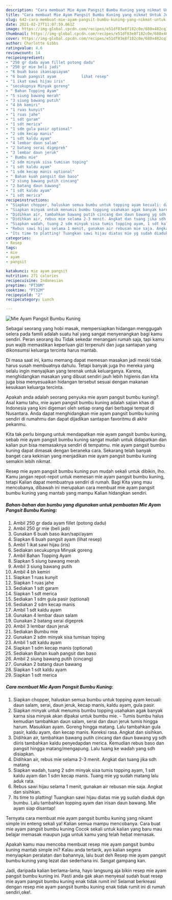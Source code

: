 ```yaml
---
description: "Cara membuat Mie Ayam Pangsit Bumbu Kuning yang nikmat Untuk Jualan"
title: "Cara membuat Mie Ayam Pangsit Bumbu Kuning yang nikmat Untuk Jualan"
slug: 642-cara-membuat-mie-ayam-pangsit-bumbu-kuning-yang-nikmat-untuk-jualan
date: 2021-02-27T11:07:59.061Z
image: https://img-global.cpcdn.com/recipes/e51df83e8f182c0e/680x482cq70/mie-ayam-pangsit-bumbu-kuning-foto-resep-utama.jpg
thumbnail: https://img-global.cpcdn.com/recipes/e51df83e8f182c0e/680x482cq70/mie-ayam-pangsit-bumbu-kuning-foto-resep-utama.jpg
cover: https://img-global.cpcdn.com/recipes/e51df83e8f182c0e/680x482cq70/mie-ayam-pangsit-bumbu-kuning-foto-resep-utama.jpg
author: Charlotte Gibbs
ratingvalue: 4.6
reviewcount: 14
recipeingredient:
- "250 gr dada ayam fillet potong dadu"
- "250 gr mie beli jadi"
- "6 buah baso ikansapiayam"
- "6 buah pangsit ayam           lihat resep"
- "1 ikat sawi hijau iris"
- "secukupnya Minyak goreng"
- " Bahan Topping Ayam"
- "5 siung bawang merah"
- "3 siung bawang putih"
- "4 bh kemiri"
- "1 ruas kunyit"
- "1 ruas jahe"
- "1 sdt garam"
- "1 sdt merica"
- "1 sdm gula pasir optional"
- "2 sdm kecap manis"
- "1 sdt kaldu ayam"
- "4 lembar daun salam"
- "2 batang serai digeprek"
- "3 lembar daun jeruk"
- " Bumbu mie"
- "2 sdm minyak sisa tumisan toping"
- "1 sdt kaldu ayam"
- "1 sdm kecap manis optional"
- " Bahan kuah pangsit dan baso"
- "2 siung bawang putih cincang"
- "2 batang daun bawang"
- "1 sdt kaldu ayam"
- "1 sdt merica"
recipeinstructions:
- "Siapkan chopper, haluskan semua bumbu untuk topping ayam kecuali: daun salam, serai, daun jeruk, kecap manis, kaldu ayam, gula pasir."
- "Siapkan minyak untuk menumis bumbu topping usahakan agak banyak karna sisa minyak akan dipakai untuk bumbu mie. Tumis bumbu halus kemudian tambahkan daun salam, serai dan daun jeruk tumis hingga harum. Masukkan ayam. Goreng hingga matang. Lalu tambahkan gula pasir, kaldu ayam, dan kecap manis. Koreksi rasa. Angkat dan sisihkan."
- "Didihkan air, tambahkan bawang putih cincang dan daun bawang yg sdh diiris tambahkan kaldu penyedapdan merica. Kemudian rebus baso dan pangsit hingga matang/mengapung. Lalu tuang ke wadah yang sdh disiapkan."
- "Didihkan air, rebus mie selama 2-3 menit. Angkat dan tuang jika sdh matang"
- "Siapkan wadah, tuang 2 sdm minyak sisa tumis topping ayam, 1 sdt kaldu ayam dan 1 sdm kecap manis. Tuang mie yg sudah matang lalu aduk rata."
- "Rebus sawi hijau selama 1 menit, gunakan air rebusan mie saja. Angkat dan sisihkan."
- "Its time to platting! Tuangkan sawi hijau diatas mie yg sudah diaduk dgn bumbu. Lalu tambahkan topping ayam dan irisan daun bawang. Mie ayam siap disantap!"
categories:
- Resep
tags:
- mie
- ayam
- pangsit

katakunci: mie ayam pangsit 
nutrition: 271 calories
recipecuisine: Indonesian
preptime: "PT30M"
cooktime: "PT32M"
recipeyield: "2"
recipecategory: Lunch

---
```



![Mie Ayam Pangsit Bumbu Kuning](https://img-global.cpcdn.com/recipes/e51df83e8f182c0e/680x482cq70/mie-ayam-pangsit-bumbu-kuning-foto-resep-utama.jpg)

Sebagai seorang yang hobi masak, mempersiapkan hidangan menggugah selera pada famili adalah suatu hal yang sangat menyenangkan bagi kamu sendiri. Peran seorang ibu Tidak sekedar menangani rumah saja, tapi kamu pun wajib memastikan keperluan gizi terpenuhi dan juga santapan yang dikonsumsi keluarga tercinta harus mantab.

Di masa  saat ini, kamu memang dapat memesan masakan jadi meski tidak harus susah membuatnya dahulu. Tetapi banyak juga lho mereka yang selalu ingin menyajikan yang terenak untuk keluarganya. Karena, menghidangkan masakan yang dibuat sendiri jauh lebih higienis dan kita juga bisa menyesuaikan hidangan tersebut sesuai dengan makanan kesukaan keluarga tercinta. 



Apakah anda adalah seorang penyuka mie ayam pangsit bumbu kuning?. Asal kamu tahu, mie ayam pangsit bumbu kuning adalah sajian khas di Indonesia yang kini digemari oleh setiap orang dari berbagai tempat di Nusantara. Anda dapat menghidangkan mie ayam pangsit bumbu kuning sendiri di rumahmu dan dapat dijadikan santapan favoritmu di akhir pekanmu.

Kita tak perlu bingung untuk mendapatkan mie ayam pangsit bumbu kuning, sebab mie ayam pangsit bumbu kuning sangat mudah untuk didapatkan dan kalian pun bisa memasaknya sendiri di tempatmu. mie ayam pangsit bumbu kuning dapat dimasak dengan beraneka cara. Sekarang telah banyak banget cara kekinian yang menjadikan mie ayam pangsit bumbu kuning semakin lebih nikmat.

Resep mie ayam pangsit bumbu kuning pun mudah sekali untuk dibikin, lho. Kamu jangan repot-repot untuk memesan mie ayam pangsit bumbu kuning, tetapi Kalian dapat membuatnya sendiri di rumah. Bagi Kita yang mau mencobanya, dibawah ini merupakan cara membuat mie ayam pangsit bumbu kuning yang mantab yang mampu Kalian hidangkan sendiri.

<!--inarticleads1-->

##### Bahan-bahan dan bumbu yang digunakan untuk pembuatan Mie Ayam Pangsit Bumbu Kuning:

1. Ambil 250 gr dada ayam fillet (potong dadu)
1. Ambil 250 gr mie (beli jadi)
1. Gunakan 6 buah baso ikan/sapi/ayam
1. Siapkan 6 buah pangsit ayam           (lihat resep)
1. Ambil 1 ikat sawi hijau (iris)
1. Sediakan secukupnya Minyak goreng
1. Ambil  Bahan Topping Ayam
1. Siapkan 5 siung bawang merah
1. Ambil 3 siung bawang putih
1. Ambil 4 bh kemiri
1. Siapkan 1 ruas kunyit
1. Siapkan 1 ruas jahe
1. Sediakan 1 sdt garam
1. Siapkan 1 sdt merica
1. Sediakan 1 sdm gula pasir (optional)
1. Sediakan 2 sdm kecap manis
1. Ambil 1 sdt kaldu ayam
1. Gunakan 4 lembar daun salam
1. Gunakan 2 batang serai digeprek
1. Ambil 3 lembar daun jeruk
1. Sediakan  Bumbu mie
1. Gunakan 2 sdm minyak sisa tumisan toping
1. Ambil 1 sdt kaldu ayam
1. Siapkan 1 sdm kecap manis (optional)
1. Sediakan  Bahan kuah pangsit dan baso
1. Ambil 2 siung bawang putih (cincang)
1. Gunakan 2 batang daun bawang
1. Siapkan 1 sdt kaldu ayam
1. Siapkan 1 sdt merica




<!--inarticleads2-->

##### Cara membuat Mie Ayam Pangsit Bumbu Kuning:

1. Siapkan chopper, haluskan semua bumbu untuk topping ayam kecuali: daun salam, serai, daun jeruk, kecap manis, kaldu ayam, gula pasir.
1. Siapkan minyak untuk menumis bumbu topping usahakan agak banyak karna sisa minyak akan dipakai untuk bumbu mie. - Tumis bumbu halus kemudian tambahkan daun salam, serai dan daun jeruk tumis hingga harum. Masukkan ayam. Goreng hingga matang. Lalu tambahkan gula pasir, kaldu ayam, dan kecap manis. Koreksi rasa. Angkat dan sisihkan.
1. Didihkan air, tambahkan bawang putih cincang dan daun bawang yg sdh diiris tambahkan kaldu penyedapdan merica. Kemudian rebus baso dan pangsit hingga matang/mengapung. Lalu tuang ke wadah yang sdh disiapkan.
1. Didihkan air, rebus mie selama 2-3 menit. Angkat dan tuang jika sdh matang
1. Siapkan wadah, tuang 2 sdm minyak sisa tumis topping ayam, 1 sdt kaldu ayam dan 1 sdm kecap manis. Tuang mie yg sudah matang lalu aduk rata.
1. Rebus sawi hijau selama 1 menit, gunakan air rebusan mie saja. Angkat dan sisihkan.
1. Its time to platting! Tuangkan sawi hijau diatas mie yg sudah diaduk dgn bumbu. Lalu tambahkan topping ayam dan irisan daun bawang. Mie ayam siap disantap!




Ternyata cara membuat mie ayam pangsit bumbu kuning yang nikamt simple ini enteng sekali ya! Kalian semua mampu mencobanya. Cara buat mie ayam pangsit bumbu kuning Cocok sekali untuk kalian yang baru mau belajar memasak maupun juga untuk kamu yang telah hebat memasak.

Apakah kamu mau mencoba membuat resep mie ayam pangsit bumbu kuning mantab simple ini? Kalau anda tertarik, ayo kalian segera menyiapkan peralatan dan bahannya, lalu buat deh Resep mie ayam pangsit bumbu kuning yang lezat dan sederhana ini. Sangat gampang kan. 

Jadi, daripada kalian berlama-lama, hayo langsung aja bikin resep mie ayam pangsit bumbu kuning ini. Pasti anda gak akan menyesal sudah buat resep mie ayam pangsit bumbu kuning enak tidak rumit ini! Selamat berkreasi dengan resep mie ayam pangsit bumbu kuning enak tidak rumit ini di rumah sendiri,oke!.

